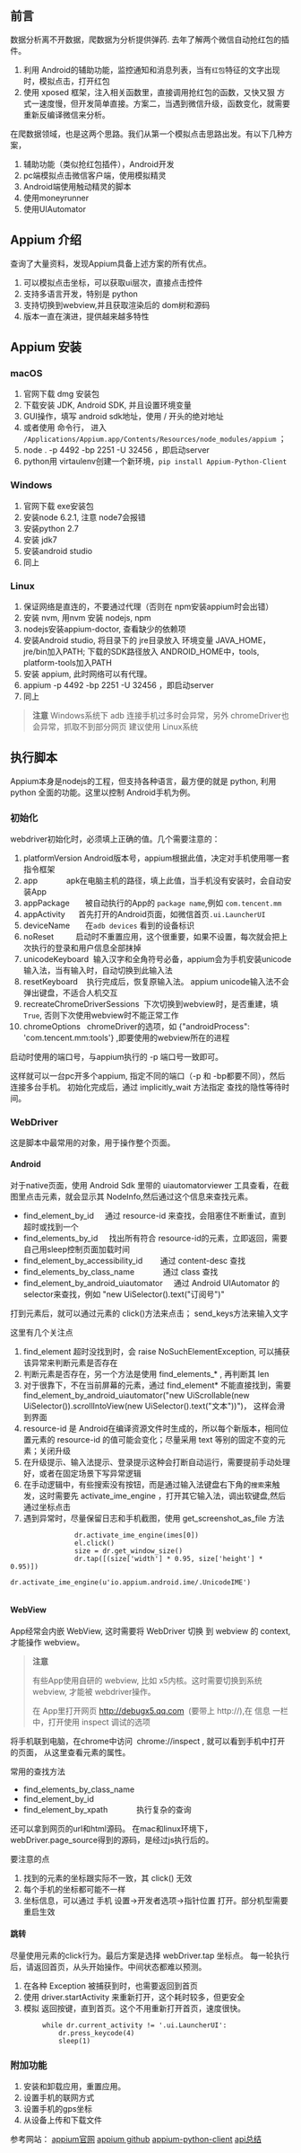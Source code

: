 ## 前言
数据分析离不开数据，爬数据为分析提供弹药.
去年了解两个微信自动抢红包的插件。
1. 利用 Android的辅助功能，监控通知和消息列表，当有`红包`特征的文字出现时，模拟点击，打开红包
2. 使用 xposed 框架，注入相关函数里，直接调用抢红包的函数，又快又狠
方式一速度慢，但开发简单直接。方案二，当遇到微信升级，函数变化，就需要重新反编译微信来分析。



在爬数据领域，也是这两个思路。我们从第一个模拟点击思路出发。有以下几种方案，
1. 辅助功能（类似抢红包插件），Android开发
2. pc端模拟点击微信客户端，使用模拟精灵
3. Android端使用触动精灵的脚本
4. 使用moneyrunner
5. 使用UIAutomator

## Appium 介绍
查询了大量资料，发现Appium具备上述方案的所有优点。
1. 可以模拟点击坐标，可以获取ui层次，直接点击控件
2. 支持多语言开发，特别是 python
3. 支持切换到webview,并且获取渲染后的 dom树和源码
3. 版本一直在演进，提供越来越多特性

## Appium 安装
### macOS
1. 官网下载  dmg 安装包
2. 下载安装 JDK, Android SDK, 并且设置环境变量 
3. GUI操作，填写 android sdk地址，使用 / 开头的绝对地址
3. 或者使用 命令行， 进入 `/Applications/Appium.app/Contents/Resources/node_modules/appium` ；
3. node . -p 4492 -bp 2251 -U 32456  ，即启动server
5. python用 virtaulenv创建一个新环境，`pip install Appium-Python-Client`

### Windows
1. 官网下载 exe安装包
2. 安装node 6.2.1, 注意 node7会报错
3. 安装python 2.7
4. 安装 jdk7
5. 安装android studio
6. 同上

### Linux
1. 保证网络是直连的，不要通过代理（否则在 npm安装appium时会出错）
2. 安装 nvm, 用nvm 安装 nodejs, npm
3. nodejs安装appium-doctor, 查看缺少的依赖项
4. 安装Android studio, 将目录下的 jre目录放入 环境变量 JAVA_HOME， jre/bin加入PATH; 下载的SDK路径放入 ANDROID_HOME中，tools, platform-tools加入PATH
5. 安装 appium, 此时网络可以有代理。
6. appium -p 4492 -bp 2251 -U 32456  ，即启动server
6. 同上

> **注意**
> Windows系统下 adb 连接手机过多时会异常，另外 chromeDriver也会异常，抓取不到部分网页
> 建议使用 Linux系统



## 执行脚本
Appium本身是nodejs的工程，但支持各种语言，最方便的就是 python, 利用 python 全面的功能。这里以控制 
Android手机为例。


### 初始化
webdriver初始化时，必须填上正确的值。几个需要注意的：
1. platformVersion  Android版本号，appium根据此值，决定对手机使用哪一套指令框架
2. app              apk在电脑主机的路径，填上此值，当手机没有安装时，会自动安装App
3. appPackage       被自动执行的App的 `package name`,例如 `com.tencent.mm`
4. appActivity      首先打开的Android页面，如微信首页`.ui.LauncherUI`
5. deviceName       在`adb devices` 看到的设备标识
6. noReset          启动时不重置应用，这个很重要，如果不设置，每次就会把上次执行的登录和用户信息全部抹掉
7. unicodeKeyboard  输入汉字和全角符号必备，appium会为手机安装unicode输入法，当有输入时，自动切换到此输入法
8. resetKeyboard    执行完成后，恢复原输入法。 appium unicode输入法不会弹出键盘，不适合人机交互
9. recreateChromeDriverSessions  下次切换到webview时，是否重建，填 `True`, 否则下次使用webview时不能正常工作
10. chromeOptions    chromeDriver的选项，如 {"androidProcess": 'com.tencent.mm:tools'} ,即要使用的webview所在的进程


启动时使用的端口号，与appium执行的 -p 端口号一致即可。

这样就可以一台pc开多个appium, 指定不同的端口（-p 和 -bp都要不同），然后连接多台手机。
初始化完成后，通过 implicitly_wait 方法指定 查找的隐性等待时间。

### WebDriver
这是脚本中最常用的对象，用于操作整个页面。

#### Android
对于native页面，使用 Android Sdk 里带的 uiautomatorviewer 工具查看，在截图里点击元素，就会显示其 NodeInfo,然后通过这个信息来查找元素。
* find_element_by_id                      通过 resource-id 来查找，会阻塞住不断重试，直到超时或找到一个
* find_elements_by_id                     找出所有符合 resource-id的元素，立即返回，需要自己用sleep控制页面加载时间
* find_element_by_accessibility_id        通过 content-desc 查找
* find_elements_by_class_name             通过 class 查找
* find_element_by_android_uiautomator     通过 Android UIAutomator 的 selector来查找，例如 "new UiSelector().text(\"订阅号\")"

打到元素后，就可以通过元素的 click()方法来点击； send_keys方法来输入文字

这里有几个关注点
1. find_element 超时没找到时，会 raise NoSuchElementException, 可以捕获该异常来判断元素是否存在
2. 判断元素是否存在，另一个方法是使用 find_elements_* , 再判断其 len
3. 对于很靠下，不在当前屏幕的元素，通过 find_element* 不能直接找到，需要 find_element_by_android_uiautomator("new UiScrollable(new UiSelector()).scrollIntoView(new UiSelector().text(\"文本\"))")， 这样会滑到界面
4. resource-id 是 Android在编译资源文件时生成的，所以每个新版本，相同位置元素的 resource-id 的值可能会变化；尽量采用 text 等别的固定不变的元素；关闭升级
5. 在升级提示、输入法提示、登录提示这种会打断自动运行，需要提前手动处理好，或者在固定场景下写异常逻辑
6. 在手动逻辑中，有些搜索没有按钮，而是通过输入法键盘右下角的`搜索`来触发，这时需要先 activate_ime_engine ，打开其它输入法，调出软键盘,然后通过坐标点击
7. 遇到异常时，尽量保留日志和手机截图，使用 get_screenshot_as_file 方法
```
                dr.activate_ime_engine(imes[0])
                el.click()
                size = dr.get_window_size()
                dr.tap([(size['width'] * 0.95, size['height'] * 0.95)])
                dr.activate_ime_engine(u'io.appium.android.ime/.UnicodeIME')
                
 ```

#### WebView
App经常会内嵌 WebView, 这时需要将 WebDriver 切换 到 webview 的 context, 才能操作 webview。

> **注意** 
>
> 有些App使用自研的 webview, 比如 x5内核。这时需要切换到系统webview, 才能被 webdriver操作。
>
> 在 App里打开网页 http://debugx5.qq.com  (要带上 http://),在 信息 一栏中，打开使用 inspect 调试的选项
>



将手机联到电脑，在chrome中访问  chrome://inspect , 就可以看到手机中打开的页面， 从这里查看元素的属性。

常用的查找方法
* find_elements_by_class_name
* find_element_by_id
* find_element_by_xpath             执行复杂的查询



还可以拿到网页的url和html源码。
在mac和linux环境下，webDriver.page_source得到的源码，是经过js执行后的。



要注意的点
1. 找到的元素的坐标跟实际不一致，其 click() 无效
2. 每个手机的坐标都可能不一样
3. 坐标信息，可以通过 手机 设置->开发者选项->指针位置 打开。部分机型需要重启生效



#### 跳转

尽量使用元素的click行为。最后方案是选择 webDriver.tap 坐标点。
每一轮执行后，请返回首页，从头开始操作。中间状态都难以预测。

1. 在各种 Exception 被捕获到时，也需要返回到首页
1. 使用 driver.startActivity 来重新打开，这个耗时较多，但更安全
2. 模拟 返回按键，直到首页。这个不用重新打开首页，速度很快。


```
        while dr.current_activity != '.ui.LauncherUI':
            dr.press_keycode(4)
            sleep(1)
```

### 附加功能
1. 安装和卸载应用，重置应用。
2. 设置手机的联网方式
3. 设置手机的gps坐标
4. 从设备上传和下载文件



参考网站：
[appium官网](http://appium.io/)
[appium github](https://github.com/appium/appium)
[appium-python-client](https://github.com/appium/python-client)
[api总结](http://www.cnblogs.com/psklf/p/5368828.html)











